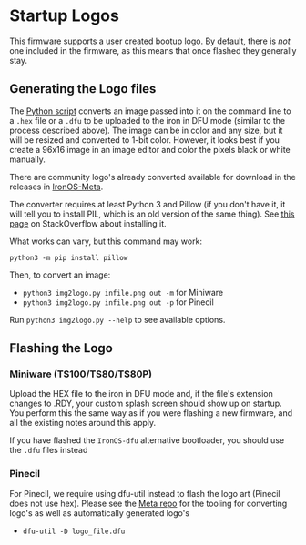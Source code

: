 # Startup Logos

This firmware supports a user created bootup logo.
By default, there is _not_ one included in the firmware, as this means that once flashed they generally stay.

## Generating the Logo files

The [Python script](https://github.com/Ralim/IronOS-Meta/blob/main/Bootup%20Logos/img2logo.py) converts an image passed into it on the command line to a `.hex` file or a `.dfu` to be uploaded to the iron in DFU mode (similar to the process described above). The image can be in color and any size, but it will be resized and converted to 1-bit color. However, it looks best if you create a 96x16 image in an image editor and color the pixels black or white manually.

There are community logo's already converted available for download in the releases in [IronOS-Meta](https://github.com/Ralim/IronOS-Meta/).

The converter requires at least Python 3 and Pillow (if you don't have it, it will tell you to install PIL, which is an old version of the same thing). See [this page](https://stackoverflow.com/a/20061019/6705343) on StackOverflow about installing it.

What works can vary, but this command may work:

`python3 -m pip install pillow`

Then, to convert an image:

- `python3 img2logo.py infile.png out -m` for Miniware
- `python3 img2logo.py infile.png out -p` for Pinecil

Run `python3 img2logo.py --help` to see available options.

## Flashing the Logo

### Miniware (TS100/TS80/TS80P)

Upload the HEX file to the iron in DFU mode and, if the file's extension changes to .RDY, your custom splash screen should show up on startup.
You perform this the same way as if you were flashing a new firmware, and all the existing notes around this apply.

If you have flashed the `IronOS-dfu` alternative bootloader, you should use the `.dfu` files instead

### Pinecil

For Pinecil, we require using dfu-util instead to flash the logo art (Pinecil does not use hex).
Please see the [Meta repo](https://github.com/Ralim/IronOS-Meta) for the tooling for converting logo's as well as automatically generated logo's

- `dfu-util -D logo_file.dfu`
